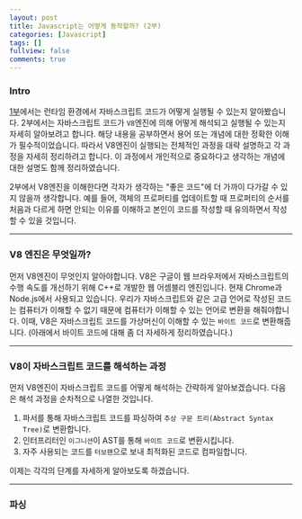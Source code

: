 ```yaml
---
layout: post
title: Javascript는 어떻게 동작할까? (2부)
categories: [Javascript]
tags: []
fullview: false
comments: true
---
```


### Intro
[1부](https://4kimball.github.io/javascript/2022/03/21/Javascript%EB%8A%94-%EC%96%B4%EB%96%BB%EA%B2%8C-%EB%8F%99%EC%9E%91%ED%95%A0%EA%B9%8C-(1%EB%B6%80).html)에서는 런타임 환경에서 자바스크립트 코드가 어떻게 실행될 수 있는지 알아봤습니다.
2부에서는 자바스크립트 코드가 `V8`엔진에 의해 어떻게 해석되고 실행될 수 있는지 자세히 알아보려고 합니다. 해당 내용을 공부하면서 용어 또는 개념에 대한 정확한 이해가 필수적이었습니다. 따라서 V8엔진이 실행되는 전체적인 과정을 대략 설명하고 각 과정을 자세히 정리하려고 합니다.
이 과정에서 개인적으로 중요하다고 생각하는 개념에 대한 설명도 함께 정리하였습니다. 

2부에서 V8엔진을 이해한다면 각자가 생각하는 "좋은 코드"에 더 가까이 다가갈 수 있지 않을까 생각합니다. 예를 들어, 객체의 프로퍼티를 업데이트할 때 프로퍼티의 순서를 처음과 다르게 하면 안되는 이유를 이해하고 본인이 코드를 작성할 때 유의하면서 작성할 수 있을 것입니다.

---

### V8 엔진은 무엇일까?
먼저 V8엔진이 무엇인지 알아야합니다. V8은 구글이 웹 브라우저에서 자바스크립트의 수행 속도를 개선하기 위해 C++로 개발한 웹 어셈블리 엔진입니다. 현재 Chrome과 Node.js에서 사용되고 있습니다. 
우리가 자바스크립트와 같은 고급 언어로 작성된 코드는 컴퓨터가 이해할 수 없기 때문에 컴퓨터가 이해할 수 있는 언어로 변환을 해줘야합니다. 이때, V8은 자바스크립트 코드를 가상머신이 이해할 수 있는 `바이트 코드`로 변환해줍니다. (아래에서 바이트 코드에 대해 좀 더 자세하게 정리하였습니다.)

---

### V8이 자바스크립트 코드를 해석하는 과정
먼저 V8엔진이 자바스크립트 코드를 어떻게 해석하는 간략하게 알아보겠습니다. 다음은 해석 과정을 순차적으로 나열한 것입니다.
1. 파서를 통해 자바스크립트 코드를 파싱하여 `추상 구문 트리(Abstract Syntax Tree)`로 변환합니다.
2. 인터프리터인 `이그니션`이 AST를 통해 `바이트 코드`로 변환시킵니다.
3. 자주 사용되는 코드를 `터보팬`으로 보내 최적화된 코드로 컴파일합니다.

이제는 각각의 단계를 자세하게 알아보도록 하겠습니다.

---

### 파싱

